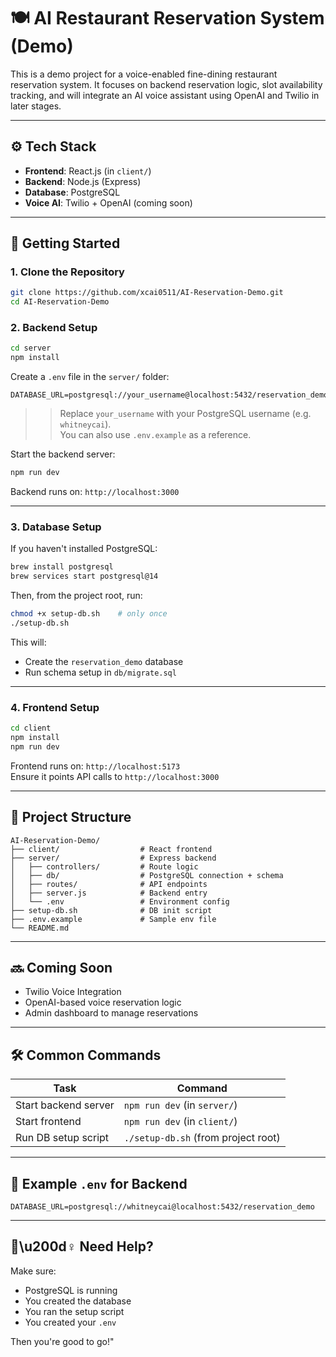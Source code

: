 # 🍽️ AI Restaurant Reservation System (Demo)

This is a demo project for a voice-enabled fine-dining restaurant reservation system. 
It focuses on backend reservation logic, slot availability tracking, and will integrate an AI voice assistant using OpenAI and Twilio in later stages.

---

## ⚙️ Tech Stack

- **Frontend**: React.js (in `client/`)
- **Backend**: Node.js (Express)
- **Database**: PostgreSQL
- **Voice AI**: Twilio + OpenAI (coming soon)

---

## 🚀 Getting Started

### 1. Clone the Repository
```bash
git clone https://github.com/xcai0511/AI-Reservation-Demo.git
cd AI-Reservation-Demo
```
### 2. Backend Setup
```bash
cd server
npm install
```
Create a `.env` file in the `server/` folder:
```env
DATABASE_URL=postgresql://your_username@localhost:5432/reservation_demo
```
> > Replace `your_username` with your PostgreSQL username (e.g. `whitneycai`).  
> > You can also use `.env.example` as a reference.


Start the backend server:
```bash
npm run dev
```
Backend runs on: `http://localhost:3000`

---

### 3. Database Setup
If you haven't installed PostgreSQL:

```bash
brew install postgresql
brew services start postgresql@14
```

Then, from the project root, run:

```bash
chmod +x setup-db.sh    # only once
./setup-db.sh
```

This will:
- Create the `reservation_demo` database
- Run schema setup in `db/migrate.sql`


---

### 4. Frontend Setup

```bash
cd client
npm install
npm run dev
```

Frontend runs on: `http://localhost:5173`  
Ensure it points API calls to `http://localhost:3000`

---

## 📁 Project Structure

```
AI-Reservation-Demo/
├── client/                  # React frontend
├── server/                  # Express backend
│   ├── controllers/         # Route logic
│   ├── db/                  # PostgreSQL connection + schema
│   ├── routes/              # API endpoints
│   ├── server.js            # Backend entry
│   └── .env                 # Environment config
├── setup-db.sh              # DB init script
├── .env.example             # Sample env file
└── README.md
```

---

## 🔜 Coming Soon
- Twilio Voice Integration
- OpenAI-based voice reservation logic
- Admin dashboard to manage reservations


---

## 🛠️ Common Commands

| Task                          | Command                            |
|-------------------------------|-------------------------------------|
| Start backend server          | `npm run dev` (in `server/`)        |
| Start frontend                | `npm run dev` (in `client/`)        |
| Run DB setup script           | `./setup-db.sh` (from project root) |

---

## 📌 Example `.env` for Backend

```env
DATABASE_URL=postgresql://whitneycai@localhost:5432/reservation_demo
```

---

## 🙋\u200d♀️ Need Help?

Make sure:
- PostgreSQL is running
- You created the database
- You ran the setup script
- You created your `.env`

Then you're good to go!"